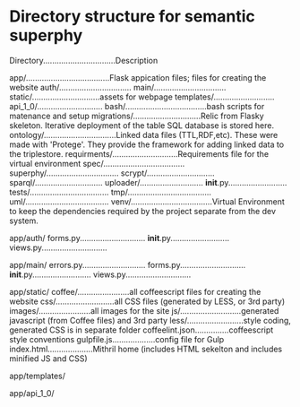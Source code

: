 # Directory structure for semantic superphy


Directory................................Description

app/.....................................Flask appication files; files for creating the website
    auth/................................
    main/................................
    static/..............................assets for webpage
    templates/...........................
    api_1_0/.............................
bash/....................................bash scripts for matenance and setup
migrations/..............................Relic from Flasky skeleton. Iterative deployment of the table SQL database is stored here.
ontology/................................Linked data files (TTL,RDF,etc). These were made with 'Protege'. They provide the framework for adding linked data to the triplestore.
requirments/.............................Requirements file for the virtual environment
spec/....................................
superphy/................................
	scrypt/..............................
	sparql/..............................
	uploader/............................
	__init__.py..........................
tests/...................................
tmp/.....................................
uml/.....................................
venv/....................................Virtual Environment to keep the dependencies required by the project separate from the dev system.

app/auth/
	forms.py.............................
	__init__.py..........................
	views.py.............................

app/main/
	errors.py............................
	forms.py.............................
	__init__.py..........................
	views.py.............................

app/static/
    coffee/.......................all coffeescript files for creating the website
    css/..........................all CSS files (generated by LESS, or 3rd party)
    images/.......................all images for the site
    js/...........................generated javascript (from Coffee files) and 3rd party
    less/.........................style coding, generated CSS is in separate folder
    coffeelint.json...............coffeescript style conventions
    gulpfile.js...................config file for Gulp
    index.html....................Mithril home (includes HTML sekelton and includes minified JS and CSS)

app/templates/

app/api_1_0/